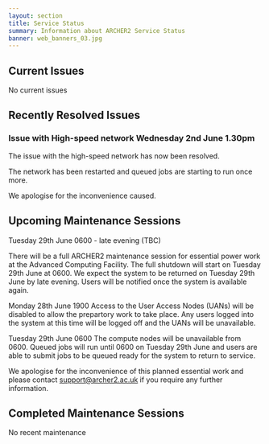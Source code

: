 ```yaml
---
layout: section
title: Service Status
summary: Information about ARCHER2 Service Status
banner: web_banners_03.jpg
---
```



## Current Issues

No current issues

## Recently Resolved Issues

### Issue with High-speed network Wednesday 2nd June 1.30pm

The issue with the high-speed network has now been resolved.

The network has been restarted and queued jobs are starting to run once more.

We apologise for the inconvenience caused.


## Upcoming Maintenance Sessions
Tuesday 29th June 0600 - late evening (TBC)

There will be a full ARCHER2 maintenance session for essential power work at the Advanced Computing Facility. The full shutdown will start on Tuesday 29th June at 0600. We expect the system to be returned on Tuesday 29th June by late evening. Users will be notified once the system is available again. 


Monday 28th June 1900
Access to the User Access Nodes (UANs) will be disabled to allow the prepartory work to take place. Any users logged into the system at this time will be logged off and the UANs will be unavailable. 


Tuesday 29th June 0600
The compute nodes will be unavailable from 0600. Queued jobs will run until 0600 on Tuesday 29th June and users are able to submit jobs to be queued ready for the system to return to service.   


We apologise for the inconvenience of this planned essential work and please contact support@archer2.ac.uk if you require any further information. 


## Completed Maintenance Sessions

No recent maintenance
